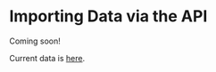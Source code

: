 # Importing Data via the API

Coming soon!

Current data is [here](http://0.0.0.0:8000/interacting-with-your-data/working-with-data-via-the-api.html#adding-data-to-your-dataset).